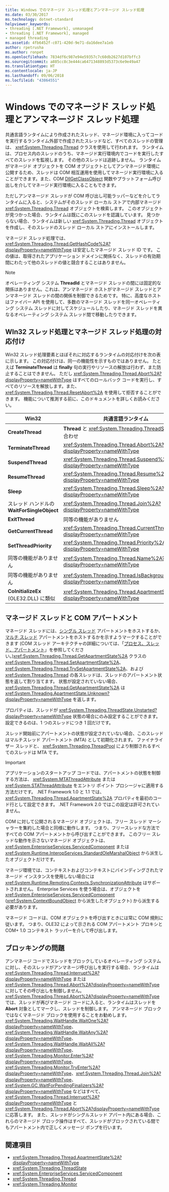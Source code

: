 ```yaml
---
title: Windows でのマネージド スレッド処理とアンマネージド スレッド処理
ms.date: 03/30/2017
ms.technology: dotnet-standard
helpviewer_keywords:
- threading [.NET Framework], unmanaged
- threading [.NET Framework], managed
- managed threading
ms.assetid: 4fb6452f-c071-420d-9e71-da16dee7a1eb
author: rpetrusha
ms.author: ronpet
ms.openlocfilehash: 7834df6c987e94e59357c7c60db2627d107bffc3
ms.sourcegitcommit: a885cc8c3e444ca6471348893d5373c6e9e49a47
ms.translationtype: HT
ms.contentlocale: ja-JP
ms.lasthandoff: 09/06/2018
ms.locfileid: "43864551"
---
```

# <a name="managed-and-unmanaged-threading-in-windows"></a>Windows でのマネージド スレッド処理とアンマネージド スレッド処理
共通言語ランタイムにより作成されたスレッド、マネージド環境に入ってコードを実行するランタイム外部で作成されたスレッドなど、すべてのスレッドの管理は、 <xref:System.Threading.Thread> クラスを使用して行われます。 ランタイムは、プロセス内のスレッドのうち、マネージド実行環境内でコードを実行したすべてのスレッドを監視します。 その他のスレッドは追跡しません。 ランタイムがマネージド オブジェクトを COM オブジェクトとしてアンマネージド環境に公開するため、スレッドは COM 相互運用を使用してマネージド実行環境に入ることができます。また、COM [DllGetClassObject](/windows/desktop/api/combaseapi/nf-combaseapi-dllgetclassobject) 関数やプラットフォーム呼び出しを介してマネージド実行環境に入ることもできます。  
  
 ただしアンマネージド スレッドが COM 呼び出し可能ラッパーなどを介してランタイムに入ると、システムがそのスレッド ローカル ストアで内部マネージド <xref:System.Threading.Thread> オブジェクトを検索します。 このオブジェクトが見つかった場合、ランタイムは既にこのスレッドを認識しています。 見つからない場合、ランタイムは新しい <xref:System.Threading.Thread> オブジェクトを作成し、そのスレッドのスレッド ローカル ストアにインストールします。  
  
 マネージド スレッド処理では、 <xref:System.Threading.Thread.GetHashCode%2A?displayProperty=nameWithType> は安定したマネージド スレッド ID です。 この値は、取得されたアプリケーション ドメインに関係なく、スレッドの有効期間にわたって他のスレッドの値と競合することはありません。  
  
> [!NOTE]
>  オペレーティング システム **ThreadId** とマネージド スレッドの間には固定的な関係はありません。これは、アンマネージド ホストがマネージド スレッドとアンマネージド スレッドの間の関係を制御できるためです。 特に、高度なホストはファイバー API を使用して、多数のマネージド スレッドを同一オペレーティング システム スレッドに対してスケジュールしたり、マネージド スレッドを異なるオペレーティング システム スレッド間で移動したりできます。  
  
## <a name="mapping-from-win32-threading-to-managed-threading"></a>WIn32 スレッド処理とマネージド スレッド処理の対応付け  
 Win32 スレッド処理要素とほぼそれに対応するランタイムの対応付けを次の表に示します。 この対応付けは、同一の機能性を示すものではありません。 たとえば **TerminateThread** は **finally** 句の実行やリソースの解放は行わず、また防止することはできません。 ただし <xref:System.Threading.Thread.Abort%2A?displayProperty=nameWithType> はすべてのロールバック コードを実行し、すべてのリソースを解放します。また、<xref:System.Threading.Thread.ResetAbort%2A> を使用して拒否することができます。 機能について推測する前に、このドキュメントを詳しくお読みください。  
  
|Win32|共通言語ランタイム|  
|--------------|------------------------------------|  
|**CreateThread**|**Thread** と <xref:System.Threading.ThreadStart>の組み合わせ|  
|**TerminateThread**|<xref:System.Threading.Thread.Abort%2A?displayProperty=nameWithType>|  
|**SuspendThread**|<xref:System.Threading.Thread.Suspend%2A?displayProperty=nameWithType>|  
|**ResumeThread**|<xref:System.Threading.Thread.Resume%2A?displayProperty=nameWithType>|  
|**Sleep**|<xref:System.Threading.Thread.Sleep%2A?displayProperty=nameWithType>|  
|スレッド ハンドルの**WaitForSingleObject** |<xref:System.Threading.Thread.Join%2A?displayProperty=nameWithType>|  
|**ExitThread**|同等の機能がありません|  
|**GetCurrentThread**|<xref:System.Threading.Thread.CurrentThread%2A?displayProperty=nameWithType>|  
|**SetThreadPriority**|<xref:System.Threading.Thread.Priority%2A?displayProperty=nameWithType>|  
|同等の機能がありません|<xref:System.Threading.Thread.Name%2A?displayProperty=nameWithType>|  
|同等の機能がありません|<xref:System.Threading.Thread.IsBackground%2A?displayProperty=nameWithType>|  
|**CoInitializeEx** (OLE32.DLL) に類似|<xref:System.Threading.Thread.ApartmentState%2A?displayProperty=nameWithType>|  
  
## <a name="managed-threads-and-com-apartments"></a>マネージド スレッドと COM アパートメント  
 マネージド スレッドには、[シングル スレッド](/windows/desktop/com/single-threaded-apartments) アパートメントをホストするか、[マルチ スレッド](/windows/desktop/com/multithreaded-apartments) アパートメントをホストするかを示すようマークすることができます  (COM スレッド アーキテクチャの詳細については、「[プロセス、スレッド、アパートメント](https://msdn.microsoft.com/library/windows/desktop/ms693344.aspx)」を参照してください。)<xref:System.Threading.Thread.GetApartmentState%2A> クラスの <xref:System.Threading.Thread.SetApartmentState%2A>、<xref:System.Threading.Thread.TrySetApartmentState%2A>、および <xref:System.Threading.Thread> の各スレッドは、スレッドのアパートメント状態を返して割り当てます。 状態が設定されていない場合、<xref:System.Threading.Thread.GetApartmentState%2A> は <xref:System.Threading.ApartmentState.Unknown?displayProperty=nameWithType> を返します。  
  
 プロパティは、スレッドが <xref:System.Threading.ThreadState.Unstarted?displayProperty=nameWithType> 状態の場合にのみ設定することができます。設定できるのは、1 つのスレッドにつき 1 回だけです。  
  
 スレッド開始前にアパートメントの状態が設定されていない場合、このスレッドはマルチスレッド アパートメント (MTA) として初期化されます。 ファイナライザー スレッドと、 <xref:System.Threading.ThreadPool> により制御されるすべてのスレッドは MTA です。  
  
> [!IMPORTANT]
>  アプリケーションのスタートアップ コードでは、アパートメントの状態を制御する方法は、 <xref:System.MTAThreadAttribute> または <xref:System.STAThreadAttribute> をエントリ ポイント プロシージャに適用する方法だけです。 .NET Framework 1.0 と 1.1 では、 <xref:System.Threading.Thread.ApartmentState%2A> プロパティを最初のコード行として設定できます。 .NET Framework 2.0 ではこの設定は許可されていません。  
  
 COM に対して公開されるマネージド オブジェクトは、フリー スレッド マーシャラーを集約した場合と同様に動作します。 つまり、フリースレッドな方法ですべての COM アパートメントから呼び出すことができます。 このフリー スレッドな動作を示さないマネージド オブジェクトは、<xref:System.EnterpriseServices.ServicedComponent> または <xref:System.Runtime.InteropServices.StandardOleMarshalObject> から派生したオブジェクトだけです。  
  
 マネージ環境では、コンテキストおよびコンテキストにバインディングされたマネージド インスタンスを使用しない場合には <xref:System.Runtime.Remoting.Contexts.SynchronizationAttribute> はサポートされません。 Enterprise Services を使う場合は、オブジェクトを <xref:System.EnterpriseServices.ServicedComponent> (<xref:System.ContextBoundObject> から派生したオブジェクト) から派生する必要があります。  
  
 マネージド コードは、COM オブジェクトを呼び出すときには常に COM 規則に従います。 つまり、OLE32 によって示される COM アパートメント プロキシと COM+ 1.0 コンテキスト ラッパーを介して呼び出します。  
  
## <a name="blocking-issues"></a>ブロッキングの問題  
 アンマネージ コードでスレッドをブロックしているオペレーティング システムに対し、そのスレッドがアンマネージ呼び出しを実行する場合、ランタイムは <xref:System.Threading.Thread.Interrupt%2A?displayProperty=nameWithType> または <xref:System.Threading.Thread.Abort%2A?displayProperty=nameWithType> に対してその呼び出しを制御しません。 <xref:System.Threading.Thread.Abort%2A?displayProperty=nameWithType>では、スレッドが再びマネージド コードに入ると、ランタイムはスレッドを **Abort** 対象としてマークし、スレッドを制御します。 アンマネージド ブロックではなくマネージド ブロックを使用することをお勧めします。 <xref:System.Threading.WaitHandle.WaitOne%2A?displayProperty=nameWithType>、<xref:System.Threading.WaitHandle.WaitAny%2A?displayProperty=nameWithType>、<xref:System.Threading.WaitHandle.WaitAll%2A?displayProperty=nameWithType>、<xref:System.Threading.Monitor.Enter%2A?displayProperty=nameWithType>、<xref:System.Threading.Monitor.TryEnter%2A?displayProperty=nameWithType>、<xref:System.Threading.Thread.Join%2A?displayProperty=nameWithType>、<xref:System.GC.WaitForPendingFinalizers%2A?displayProperty=nameWithType> などはすべて、<xref:System.Threading.Thread.Interrupt%2A?displayProperty=nameWithType> と <xref:System.Threading.Thread.Abort%2A?displayProperty=nameWithType> に応答します。 また、スレッドがシングルスレッド アパート内にある場合、これらのマネージド ブロック操作はすべて、スレッドがブロックされている間でもアパートメント内で正しくメッセージ ポンプを行います。  
  
## <a name="see-also"></a>関連項目

- <xref:System.Threading.Thread.ApartmentState%2A?displayProperty=nameWithType>  
- <xref:System.Threading.ThreadState>  
- <xref:System.EnterpriseServices.ServicedComponent>  
- <xref:System.Threading.Thread>  
- <xref:System.Threading.Monitor>
